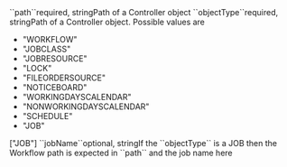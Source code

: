 <tr><td>``path``</td><td>required, string</td><td>Path of a Controller object</td><td></td><td></td></tr>
<tr><td>``objectType``</td><td>required, string</td><td>Path of a Controller object. Possible values are 
<ul><li>"WORKFLOW"</li>
    <li>"JOBCLASS"</li>
    <li>"JOBRESOURCE"</li>
    <li>"LOCK"</li>
    <li>"FILEORDERSOURCE"</li>
    <li>"NOTICEBOARD"</li>
    <li>"WORKINGDAYSCALENDAR"</li>
    <li>"NONWORKINGDAYSCALENDAR"</li>
    <li>"SCHEDULE"</li>
    <li>"JOB"</li>
</ul>
</td><td>["JOB"]</td><td></td></tr>
<tr><td>``jobName``</td><td>optional, string</td><td>If the ``objectType`` is a JOB then the Workflow path is expected in ``path`` and the job name here</td><td></td><td></td></tr>
